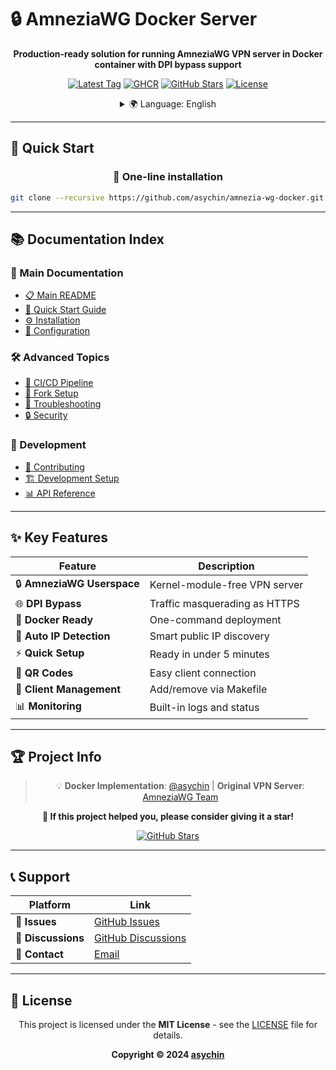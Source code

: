 # 🔒 AmneziaWG Docker Server

<div align="center">

**Production-ready solution for running AmneziaWG VPN server in Docker container with DPI bypass support**

[![Latest Tag](https://img.shields.io/github/v/tag/asychin/amnezia-wg-docker?style=flat-square&logo=github&label=latest%20tag)](../../tags)
[![GHCR](https://img.shields.io/badge/ghcr.io-asychin%2Famnezia--wg--docker-181717?logo=github&style=flat-square)](../../pkgs/container/amnezia-wg-docker)
[![GitHub Stars](https://img.shields.io/github/stars/asychin/amnezia-wg-docker?style=flat-square&logo=github)](../../stargazers)
[![License](https://img.shields.io/github/license/asychin/amnezia-wg-docker?style=flat-square)](../../blob/master/LICENSE)

<details>
  <summary>🌍 Language: English</summary>
  <p>
    <a href="docs/en/README.md">🇺🇸 English</a> •
    <a href="docs/ru/README.md">🇷🇺 Русский</a> •
    <a href="docs/zh/README.md">🇨🇳 中文</a>
  </p>
</details>

</div>

---


## 🚀 Quick Start

<div align="center">

### 🐳 One-line installation

```bash
git clone --recursive https://github.com/asychin/amnezia-wg-docker.git && cd amnezia-wg-docker && make build && make up
```

</div>

---

## 📚 Documentation Index

### 📖 Main Documentation

- [📋 Main README](docs/en/README.md)
- [🚀 Quick Start Guide](docs/en/quick-start.md)
- [⚙️ Installation](docs/en/installation.md)
- [🔧 Configuration](docs/en/configuration.md)

### 🛠️ Advanced Topics

- [🔄 CI/CD Pipeline](docs/en/pipeline.md)
- [🍴 Fork Setup](docs/en/fork-setup.md)
- [🐛 Troubleshooting](docs/en/troubleshooting.md)
- [🔒 Security](docs/en/security.md)

### 👥 Development

- [🤝 Contributing](docs/en/contributing.md)
- [🏗️ Development Setup](docs/en/development.md)
- [📊 API Reference](docs/en/api.md)

---

## ✨ Key Features

<div align="center">

| Feature | Description |
|---------|-------------|
| 🔒 **AmneziaWG Userspace** | Kernel-module-free VPN server |
| 🌐 **DPI Bypass** | Traffic masquerading as HTTPS |
| 🐳 **Docker Ready** | One-command deployment |
| 🎯 **Auto IP Detection** | Smart public IP discovery |
| ⚡ **Quick Setup** | Ready in under 5 minutes |
| 📱 **QR Codes** | Easy client connection |
| 🔧 **Client Management** | Add/remove via Makefile |
| 📊 **Monitoring** | Built-in logs and status |

</div>

---

## 🏆 Project Info

<div align="center">

> 💡 **Docker Implementation**: [@asychin](https://github.com/asychin) | **Original VPN Server**: [AmneziaWG Team](https://github.com/amnezia-vpn)

**🌟 If this project helped you, please consider giving it a star!**

[![GitHub Stars](https://img.shields.io/github/stars/asychin/amnezia-wg-docker?style=for-the-badge&logo=github)](https://github.com/asychin/amnezia-wg-docker/stargazers)

</div>

---

## 📞 Support

<div align="center">

| Platform | Link |
|----------|------|
| 🐛 **Issues** | [GitHub Issues](../../issues) |
| 💬 **Discussions** | [GitHub Discussions](../../discussions) |
| 📧 **Contact** | [Email](mailto:asychin@example.com) |

</div>

---

## 📄 License

<div align="center">

This project is licensed under the **MIT License** - see the [LICENSE](LICENSE) file for details.

**Copyright © 2024 [asychin](https://github.com/asychin)**

</div>
